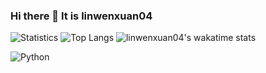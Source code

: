 ### Hi there 👋 It is linwenxuan04 
![Statistics](https://github-readme-stats.vercel.app/api?username=linwenxuan04&count_private=true&show_icons=true)
![Top Langs](https://github-readme-stats.vercel.app/api/top-langs/?username=linwenxuan04&layout=compact&count_private=true)
![linwenxuan04's wakatime stats](https://github-readme-stats.vercel.app/api/wakatime?username=linwenxuan04&layout=compact)


![Python](https://img.shields.io/badge/Python-3.8-blue)



<!--
**linwenxuan04/linwenxuan04** is a ✨ _special_ ✨ repository because its `README.md` (this file) appears on your GitHub profile.

Here are some ideas to get you started:

- 🔭 I’m currently working on ...
- 🌱 I’m currently learning ...
- 👯 I’m looking to collaborate on ...
- 🤔 I’m looking for help with ...
- 💬 Ask me about ...
- 📫 How to reach me: ...
- 😄 Pronouns: ...
- ⚡ Fun fact: ...
-->

